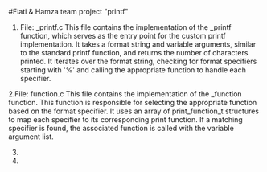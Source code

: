#Fiati & Hamza
team project "printf"

1. File: _printf.c
This file contains the implementation of the _printf function, which serves as the entry point for the custom printf implementation. It takes a format string and variable arguments, similar to the standard printf function, and returns the number of characters printed. It iterates over the format string, checking for format specifiers starting with '%' and calling the appropriate function to handle each specifier.

2.File: function.c
This file contains the implementation of the _function function. This function is responsible for selecting the appropriate function based on the format specifier. It uses an array of print_function_t structures to map each specifier to its corresponding print function. If a matching specifier is found, the associated function is called with the variable argument list.



3.

4.
